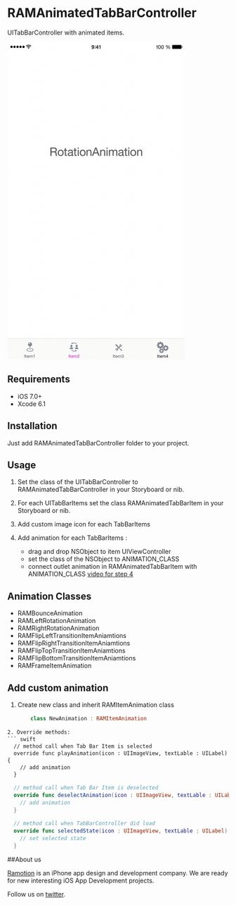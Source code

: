 # RAMAnimatedTabBarController

UITabBarController with animated items.

![Animation](Screenshots/RAMAnimatedTabBarDemo.gif)

## Requirements

- iOS 7.0+
- Xcode 6.1

## Installation

Just add RAMAnimatedTabBarController folder to your project.

## Usage

1. Set the class of the UITabBarController to RAMAnimatedTabBarController in your Storyboard or nib.

2. For each UITabBarItems set the class  RAMAnimatedTabBarItem in your Storyboard or nib.

3. Add custom image icon for each TabBarItems

4. Add animation for each TabBarItems : 
   * drag and drop NSObject to item UIViewController 
   * set the class of the NSObject to ANIMATION_CLASS
   * connect outlet animation in RAMAnimatedTabBarItem with ANIMATION_CLASS
   [video for step 4](http://vimeo.com/112390386)
   			
   			
## Animation Classes

* RAMBounceAnimation
* RAMLeftRotationAnimation
* RAMRightRotationAnimation
* RAMFlipLeftTransitionItemAniamtions
* RAMFlipRightTransitionItemAniamtions
* RAMFlipTopTransitionItemAniamtions
* RAMFlipBottomTransitionItemAniamtions
* RAMFrameItemAnimation

## Add custom animation
1. Create new class and inherit RAMItemAnimation class
	
	``` swift
	    class NewAnimation : RAMItemAnimation
  ```
2. Override methods: 
  ``` swift
    // method call when Tab Bar Item is selected
    override func playAnimation(icon : UIImageView, textLable : UILabel) {
      // add animation
    }
  ```  
  ``` swift
    // method call when Tab Bar Item is deselected
    override func deselectAnimation(icon : UIImageView, textLable : UILabel, defaultTextColor : UIColor) {
      // add animation
    }
  ```    
  ``` swift
    // method call when TabBarController did load
    override func selectedState(icon : UIImageView, textLable : UILabel) {
      // set selected state  
    }
  ```



##About us

[Ramotion](http://Ramotion.com) is an iPhone app design and development company. We are ready for new interesting iOS App Development projects.

Follow us on [twitter](http://twitter.com/ramotion).
